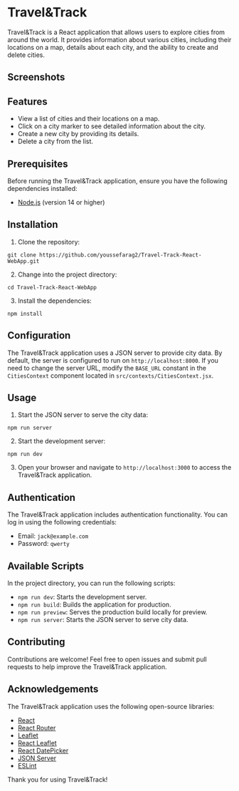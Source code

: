 # Travel&Track

Travel&Track is a React application that allows users to explore cities from around the world. It provides information about various cities, including their locations on a map, details about each city, and the ability to create and delete cities.

## Screenshots

## Features

- View a list of cities and their locations on a map.
- Click on a city marker to see detailed information about the city.
- Create a new city by providing its details.
- Delete a city from the list.

## Prerequisites

Before running the Travel&Track application, ensure you have the following dependencies installed:

- [Node.js](https://nodejs.org) (version 14 or higher)

## Installation

1. Clone the repository:

```shell
git clone https://github.com/youssefarag2/Travel-Track-React-WebApp.git
```

2. Change into the project directory:

```shell
cd Travel-Track-React-WebApp
```

3. Install the dependencies:

```shell
npm install
```

## Configuration

The Travel&Track application uses a JSON server to provide city data. By default, the server is configured to run on `http://localhost:8000`. If you need to change the server URL, modify the `BASE_URL` constant in the `CitiesContext` component located in `src/contexts/CitiesContext.jsx`.

## Usage

1. Start the JSON server to serve the city data:

```shell
npm run server
```

2. Start the development server:

```shell
npm run dev
```

3. Open your browser and navigate to `http://localhost:3000` to access the Travel&Track application.

## Authentication

The Travel&Track application includes authentication functionality. You can log in using the following credentials:

- Email: `jack@example.com`
- Password: `qwerty`

## Available Scripts

In the project directory, you can run the following scripts:

- `npm run dev`: Starts the development server.
- `npm run build`: Builds the application for production.
- `npm run preview`: Serves the production build locally for preview.
- `npm run server`: Starts the JSON server to serve city data.


## Contributing

Contributions are welcome! Feel free to open issues and submit pull requests to help improve the Travel&Track application.

## Acknowledgements

The Travel&Track application uses the following open-source libraries:

- [React](https://reactjs.org)
- [React Router](https://reactrouter.com)
- [Leaflet](https://leafletjs.com)
- [React Leaflet](https://react-leaflet.js.org)
- [React DatePicker](https://github.com/Hacker0x01/react-datepicker)
- [JSON Server](https://github.com/typicode/json-server)
- [ESLint](https://eslint.org)


Thank you for using Travel&Track!
